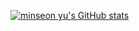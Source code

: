 [![minseon yu's GitHub stats](https://github-readme-stats.vercel.app/api?username=hellomarket-isaac)](https://github.com/hellomarket-isaac/github-readme-stats)
